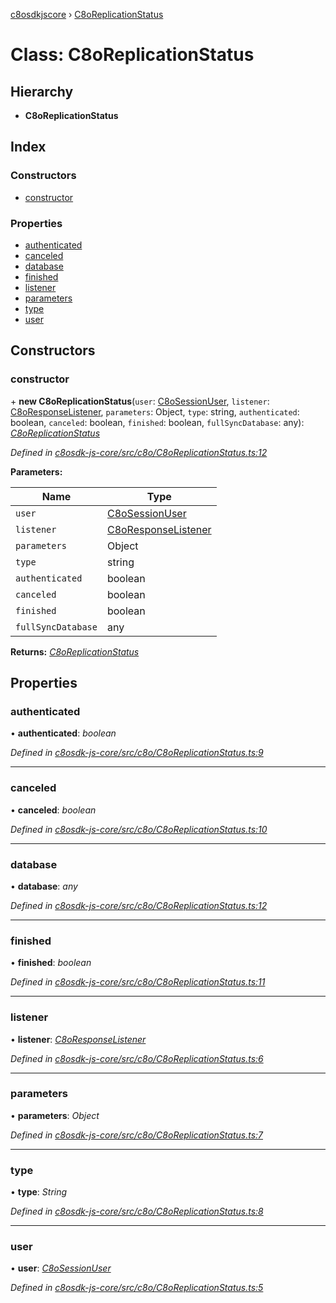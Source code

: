 [c8osdkjscore](../README.md) › [C8oReplicationStatus](c8oreplicationstatus.md)

# Class: C8oReplicationStatus

## Hierarchy

* **C8oReplicationStatus**

## Index

### Constructors

* [constructor](c8oreplicationstatus.md#constructor)

### Properties

* [authenticated](c8oreplicationstatus.md#authenticated)
* [canceled](c8oreplicationstatus.md#canceled)
* [database](c8oreplicationstatus.md#database)
* [finished](c8oreplicationstatus.md#finished)
* [listener](c8oreplicationstatus.md#listener)
* [parameters](c8oreplicationstatus.md#parameters)
* [type](c8oreplicationstatus.md#type)
* [user](c8oreplicationstatus.md#user)

## Constructors

###  constructor

\+ **new C8oReplicationStatus**(`user`: [C8oSessionUser](c8osessionuser.md), `listener`: [C8oResponseListener](../interfaces/c8oresponselistener.md), `parameters`: Object, `type`: string, `authenticated`: boolean, `canceled`: boolean, `finished`: boolean, `fullSyncDatabase`: any): *[C8oReplicationStatus](c8oreplicationstatus.md)*

*Defined in [c8osdk-js-core/src/c8o/C8oReplicationStatus.ts:12](https://github.com/convertigo/c8osdk-angular/blob/3f9e8b7/src/c8o/C8oReplicationStatus.ts#L12)*

**Parameters:**

Name | Type |
------ | ------ |
`user` | [C8oSessionUser](c8osessionuser.md) |
`listener` | [C8oResponseListener](../interfaces/c8oresponselistener.md) |
`parameters` | Object |
`type` | string |
`authenticated` | boolean |
`canceled` | boolean |
`finished` | boolean |
`fullSyncDatabase` | any |

**Returns:** *[C8oReplicationStatus](c8oreplicationstatus.md)*

## Properties

###  authenticated

• **authenticated**: *boolean*

*Defined in [c8osdk-js-core/src/c8o/C8oReplicationStatus.ts:9](https://github.com/convertigo/c8osdk-angular/blob/3f9e8b7/src/c8o/C8oReplicationStatus.ts#L9)*

___

###  canceled

• **canceled**: *boolean*

*Defined in [c8osdk-js-core/src/c8o/C8oReplicationStatus.ts:10](https://github.com/convertigo/c8osdk-angular/blob/3f9e8b7/src/c8o/C8oReplicationStatus.ts#L10)*

___

###  database

• **database**: *any*

*Defined in [c8osdk-js-core/src/c8o/C8oReplicationStatus.ts:12](https://github.com/convertigo/c8osdk-angular/blob/3f9e8b7/src/c8o/C8oReplicationStatus.ts#L12)*

___

###  finished

• **finished**: *boolean*

*Defined in [c8osdk-js-core/src/c8o/C8oReplicationStatus.ts:11](https://github.com/convertigo/c8osdk-angular/blob/3f9e8b7/src/c8o/C8oReplicationStatus.ts#L11)*

___

###  listener

• **listener**: *[C8oResponseListener](../interfaces/c8oresponselistener.md)*

*Defined in [c8osdk-js-core/src/c8o/C8oReplicationStatus.ts:6](https://github.com/convertigo/c8osdk-angular/blob/3f9e8b7/src/c8o/C8oReplicationStatus.ts#L6)*

___

###  parameters

• **parameters**: *Object*

*Defined in [c8osdk-js-core/src/c8o/C8oReplicationStatus.ts:7](https://github.com/convertigo/c8osdk-angular/blob/3f9e8b7/src/c8o/C8oReplicationStatus.ts#L7)*

___

###  type

• **type**: *String*

*Defined in [c8osdk-js-core/src/c8o/C8oReplicationStatus.ts:8](https://github.com/convertigo/c8osdk-angular/blob/3f9e8b7/src/c8o/C8oReplicationStatus.ts#L8)*

___

###  user

• **user**: *[C8oSessionUser](c8osessionuser.md)*

*Defined in [c8osdk-js-core/src/c8o/C8oReplicationStatus.ts:5](https://github.com/convertigo/c8osdk-angular/blob/3f9e8b7/src/c8o/C8oReplicationStatus.ts#L5)*
